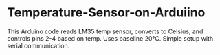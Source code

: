 # Temperature-Sensor-on-Arduiino
This Arduino code reads LM35 temp sensor, converts to Celsius, and controls pins 2-4 based on temp. Uses baseline 20°C. Simple setup with serial communication.
